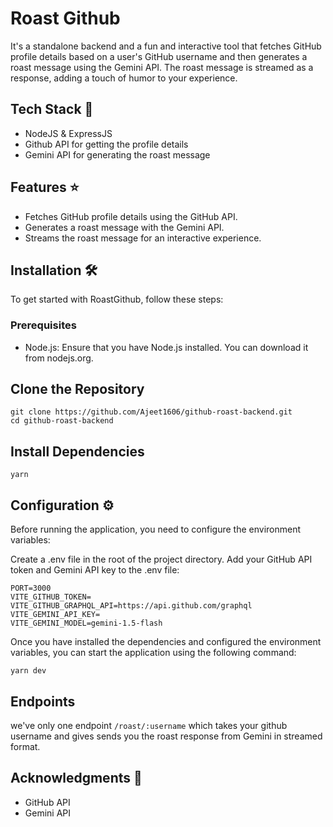 # Roast Github

It's a standalone backend and a fun and interactive tool that fetches GitHub profile details based on a user's GitHub username and then generates a roast message using the Gemini API. The roast message is streamed as a response, adding a touch of humor to your experience.

## Tech Stack 🚀

- NodeJS & ExpressJS
- Github API for getting the profile details
- Gemini API for generating the roast message

## Features ⭐
- Fetches GitHub profile details using the GitHub API.
- Generates a roast message with the Gemini API.
- Streams the roast message for an interactive experience.

## Installation 🛠️
To get started with RoastGithub, follow these steps:

### Prerequisites
- Node.js: Ensure that you have Node.js installed. You can download it from nodejs.org.

## Clone the Repository
```
git clone https://github.com/Ajeet1606/github-roast-backend.git
cd github-roast-backend
```

## Install Dependencies
```
yarn
```

## Configuration ⚙️
Before running the application, you need to configure the environment variables:

Create a .env file in the root of the project directory.
Add your GitHub API token and Gemini API key to the .env file:
```
PORT=3000
VITE_GITHUB_TOKEN=
VITE_GITHUB_GRAPHQL_API=https://api.github.com/graphql
VITE_GEMINI_API_KEY=
VITE_GEMINI_MODEL=gemini-1.5-flash
```

Once you have installed the dependencies and configured the environment variables, you can start the application using the following command:
```
yarn dev
```

## Endpoints
we've only one endpoint ```/roast/:username``` which takes your github username and gives sends you the roast response from Gemini in streamed format.

## Acknowledgments 🙏
- GitHub API
- Gemini API